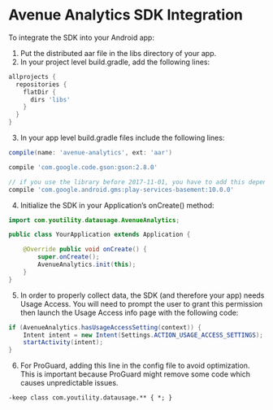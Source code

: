 # Avenue Analytics SDK Integration

To integrate the SDK into your Android app:

1. Put the distributed aar file in the libs directory of your app. 
2. In your project level build.gradle, add the following lines:
 
```groovy
allprojects {
  repositories {
    flatDir {
      dirs 'libs'
    }
  }
}
```

3.  In your app level build.gradle files include the following lines:
```groovy
compile(name: 'avenue-analytics', ext: 'aar')

compile 'com.google.code.gson:gson:2.8.0'

// if you use the library before 2017-11-01, you have to add this dependency, too.
compile 'com.google.android.gms:play-services-basement:10.0.0'
```



4. Initialize the SDK in your Application’s onCreate() method:
```java
import com.youtility.datausage.AvenueAnalytics;

public class YourApplication extends Application {

    @Override public void onCreate() {
        super.onCreate();
        AvenueAnalytics.init(this);
    }
}
```

5. In order to properly collect data, the SDK (and therefore your app) needs Usage Access. You will need to prompt the user to grant this permission then launch the Usage Access info page with the following code:

```java
if (AvenueAnalytics.hasUsageAccessSetting(context)) {
    Intent intent = new Intent(Settings.ACTION_USAGE_ACCESS_SETTINGS);
    startActivity(intent);
}
```

6. For ProGuard, adding this line in the config file to avoid optimization. This is important because ProGuard might remove some code which causes unpredictable issues.
```
-keep class com.youtility.datausage.** { *; }
```
